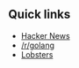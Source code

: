## Quick links


* [Hacker News](https://news.ycombinator.com) 
* [/r/golang](https://reddit.com/r/golang)
* [Lobsters](https://lobste.rs)

